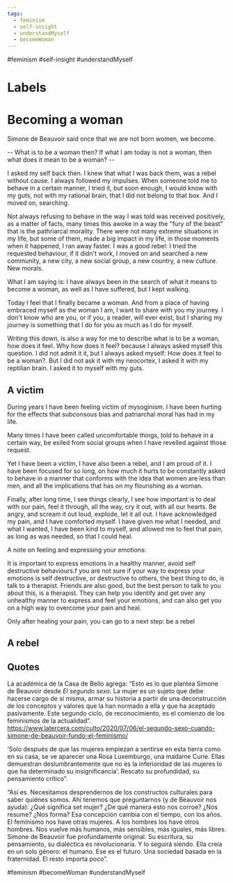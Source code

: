 ```yaml
---
tags:
  - feminism
  - self-insight
  - understandMyself
  - becomeWoman
---
```

#feminism #self-insight #understandMyself 
# Labels



# Becoming a woman

Simone de Beauvoir said once that we are not born women, we become. 

-- What is to be a woman then? If what I am today is not a woman, then what does it mean to be a woman? --

I asked my self back then. I knew that what I was back them, was a rebel without cause. I always followed my impulses. When someone told me to behave in a certain manner, I tried it, but soon enough, I would know with my guts, not with my rational brain, that I did not belong to that box. And I moved on, searching.

Not always refusing to behave in the way I was told was received positively, as a matter of facts, many times this awoke in a way the "fury of the beast" that is the pathriarcal morality. There were not many extreme situations in my life, but some of them, made a big impact in my life, in those moments when it happened, I ran away faster. I was a good rebel: I tried the requested behaviour, if it didn't work, I moved on and searched a new community, a new city, a new social group, a new country, a new culture. New morals.

What I am saying is: I have always been in the search of what it means to become a woman, as well as I have suffered, but I kept walking.


Today I feel that I finally became a woman. And from a place of having embraced myself as the woman I am, I want to share with you my journey. I don't know who are you, or if you, a reader, will ever exist, but I sharing my journey is something that I do for you as much as I do for myself.

Writing this down, is also a way for me to describe what is to be a woman, how does it feel. Why how does it feel? because I always asked myself this question. I did not admit it it, but I always asked myself: How does it feel to be a woman?. But I did not ask it with my neocortex, I asked it with my reptilian brain. I asked it to myself with my guts.



## A victim

During years I have been feeling victim of mysoginism. I have been hurting for the effects that subconsous bias and patriarchal moral has had in my life. 

Many times I have been called uncomfortable things, told to behave in a certain way, be exiled from social groups when I have revelled against those request.

Yet I have been a victim, I have also been a rebel, and I am proud of it. I have been focused for so long, on how much it hurts to be constantly asked to behave in a manner that conforms with the idea that women are less than men, and all the implications that has on my flourishing as a woman.

Finally, after long time, I see things clearly, I see how important is to deal with our pain, feel it through, all the way, cry it out, with all our hearts. Be angry, and scream it out loud, explode, let it all out. I have acknowledged my pain, and I have comforted myself. I have given me what I needed, and what I wanted, I have been kind to myself, and allowed me to feel that pain, as long as was needed, so that I could heal.



A note on feeling and expressing your emotions:

It is important to express emotions in a healthy manner, avoid self destructive behaviours.f you are not sure if your way to express your emotions is self destructive, or destructive to others, the best thing to do, is talk to a therapist. Friends are also good, but the best person to talk to you about this, is a therapist. They can help you identify and get over any unhealthy manner to express and feel your emotions, and can also get you on a high way to overcome your pain and heal.



Only after healing your pain, you can go to a next step: be a rebel



## A rebel



## Quotes
La académica de la Casa de Bello agrega: “Esto es lo que plantea Simone de Beauvoir desde *El segundo sexo.* La mujer es un sujeto que debe hacerse cargo de sí misma, armar su historia a partir de una deconstrucción de los conceptos y valores que la han normado a ella y que ha aceptado pasivamente. Este segundo ciclo, de reconocimiento, es el comienzo de los feminismos de la actualidad”. <https://www.latercera.com/culto/2020/07/06/el-segundo-sexo-cuando-simone-de-beauvoir-fundo-el-feminismo/>

‘Solo después de que las mujeres empiezan a sentirse en esta tierra como en su casa, se ve aparecer una Rosa Luxemburgo, una madame Curie. Ellas demuestran deslumbrantemente que no es la inferioridad de las mujeres lo que ha determinado su insignificancia’. Rescato su profundidad, su pensamiento crítico”.



“Así es. Necesitamos desprendernos de los constructos culturales para saber quiénes somos. Ahí tenemos que preguntarnos (y de Beauvoir nos ayuda): ¿Qué significa set mujer? ¿De qué manera esto nos corroe? ¿Nos resume? ¿Nos forma? Esa concepción cambia con el tiempo, con los años. El feminismo nos have otras mujeres. A los hombres los have otros hombres. Nos vuelve más humanos, más sensibles, más iguales, más libres. Simone de Beauvoir fue profundamente original. Su escritura, su pensamiento, su dialéctica es revolucionaria. Y lo seguirá siendo. Ella creía en un solo género: el humano. Ese es el futuro. Una sociedad basada en la fraternidad. El resto importa poco”.


#feminism #becomeWoman #understandMyself